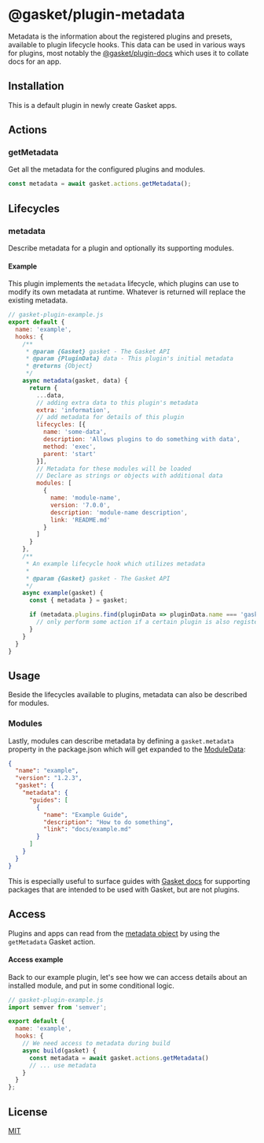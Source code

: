 # @gasket/plugin-metadata

Metadata is the information about the registered plugins and presets, available to
plugin lifecycle hooks. This data can be used in various ways for plugins, most
notably the [@gasket/plugin-docs] which uses it to collate docs for an app.

## Installation

This is a default plugin in newly create Gasket apps.

## Actions

### getMetadata

Get all the metadata for the configured plugins and modules.

```js
const metadata = await gasket.actions.getMetadata();
```

## Lifecycles

### metadata

Describe metadata for a plugin and optionally its supporting modules.

#### Example

This plugin implements the `metadata` lifecycle, which plugins can use to modify
its own metadata at runtime. Whatever is returned will replace the existing
metadata.

```js
// gasket-plugin-example.js
export default {
  name: 'example',
  hooks: {
    /**
     * @param {Gasket} gasket - The Gasket API
     * @param {PluginData} data - This plugin's initial metadata
     * @returns {Object}
     */
    async metadata(gasket, data) {
      return {
        ...data,
        // adding extra data to this plugin's metadata
        extra: 'information',
        // add metadata for details of this plugin
        lifecycles: [{
          name: 'some-data',
          description: 'Allows plugins to do something with data',
          method: 'exec',
          parent: 'start'
        }],
        // Metadata for these modules will be loaded
        // Declare as strings or objects with additional data
        modules: [
          {
            name: 'module-name',
            version: '7.0.0',
            description: 'module-name description',
            link: 'README.md'
          }
        ]
      }
    },
    /**
     * An example lifecycle hook which utilizes metadata
     *
     * @param {Gasket} gasket - The Gasket API
     */
    async example(gasket) {
      const { metadata } = gasket;

      if (metadata.plugins.find(pluginData => pluginData.name === 'gasket-plugin-something')) {
        // only perform some action if a certain plugin is also registered
      }
    }
  }
}
```

## Usage

Beside the lifecycles available to plugins, metadata can also be described for
modules.

### Modules

Lastly, modules can describe metadata by defining a `gasket.metadata` property
in the package.json which will get expanded to the [ModuleData]:

```json
{
  "name": "example",
  "version": "1.2.3",
  "gasket": {
    "metadata": {
      "guides": [
        {
          "name": "Example Guide",
          "description": "How to do something",
          "link": "docs/example.md"
        }
      ]
    }
  }
}
```

This is especially useful to surface guides with
[Gasket docs][@gasket/plugin-docs] for supporting packages that are intended to
be used with Gasket, but are not plugins.

## Access

Plugins and apps can read from the [metadata object] by using
the `getMetadata` Gasket action.

#### Access example

Back to our example plugin, let's see how we can access details about an
installed module, and put in some conditional logic.

```js
// gasket-plugin-example.js
import semver from 'semver';

export default {
  name: 'example',
  hooks: {
    // We need access to metadata during build
    async build(gasket) {
      const metadata = await gasket.actions.getMetadata()
      // ... use metadata
    }
  }
};
```

## License

[MIT](./LICENSE.md)

<!-- LINKS -->

[ModuleData]: docs/api.md#moduledata

[metadata object]: docs/api.md#detaildata

[@gasket/plugin-docs]: /packages/gasket-plugin-docs/README.md
